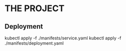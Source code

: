 # THE PROJECT

## Deployment

kubectl apply -f ./manifests/service.yaml
kubectl apply -f ./manifests/deployment.yaml

